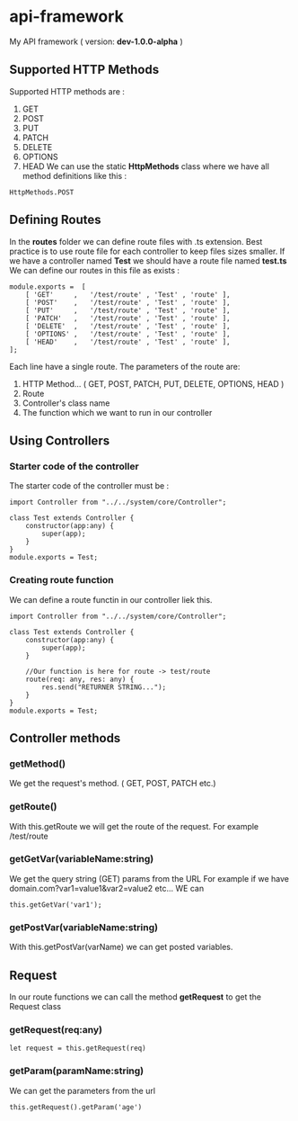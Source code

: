 # api-framework
My API framework ( version: **dev-1.0.0-alpha** )

## Supported HTTP Methods
Supported HTTP methods are :
1. GET
2. POST
3. PUT
4. PATCH
5. DELETE
6. OPTIONS
7. HEAD
We can use the static **HttpMethods** class where we have all method definitions like this :
```
HttpMethods.POST
```

## Defining Routes
In the **routes** folder we can define route files with .ts extension. 
Best practice is to use route file for each controller to keep files sizes smaller.
If we have a controller named **Test** we should have a route file named **test.ts**
We can define our routes in this file as exists :
```
module.exports =  [
	[ 'GET'     ,   '/test/route' , 'Test' , 'route' ],	
	[ 'POST'    ,   '/test/route' , 'Test' , 'route' ],	
	[ 'PUT'     ,   '/test/route' , 'Test' , 'route' ],	
	[ 'PATCH'   ,   '/test/route' , 'Test' , 'route' ],	
	[ 'DELETE'  ,   '/test/route' , 'Test' , 'route' ],	
	[ 'OPTIONS' ,   '/test/route' , 'Test' , 'route' ],	
	[ 'HEAD'    ,   '/test/route' , 'Test' , 'route' ],	
];
```
Each line have a single route. The parameters of the route are:

1. HTTP Method... ( GET, POST, PATCH, PUT, DELETE, OPTIONS, HEAD )
2. Route
3. Controller's class name
4. The function which we want to run in our controller

## Using Controllers
### Starter code of the controller
The starter code of the controller must be :
```
import Controller from "../../system/core/Controller";

class Test extends Controller {
	constructor(app:any) {
		super(app);
	}
}
module.exports = Test;
```
### Creating route function
We can define a route functin in our controller liek this.
```
import Controller from "../../system/core/Controller";

class Test extends Controller {
    constructor(app:any) {
	    super(app);
	}

	//Our function is here for route -> test/route
	route(req: any, res: any) {		
		res.send("RETURNER STRING...");
	}
}
module.exports = Test;
```
## Controller methods
### getMethod()
We get the request's method. ( GET, POST, PATCH etc.)

### getRoute()
With this.getRoute we will get the route of the request. For example /test/route

### getGetVar(variableName:string)
We get the query string (GET) params from the URL 
For example if we have domain.com?var1=value1&var2=value2 etc...
WE can
```
this.getGetVar('var1');
```

### getPostVar(variableName:string)
With this.getPostVar(varName) we can get posted variables.

## Request
In our route functions we can call the method **getRequest** to get the Request class

### getRequest(req:any)
```
let request = this.getRequest(req)
```
### getParam(paramName:string)
We can get the parameters from the url
```
this.getRequest().getParam('age')
```